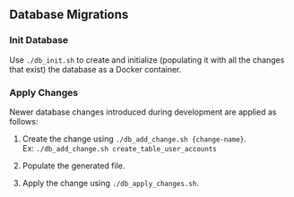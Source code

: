 ## Database Migrations

### Init Database

Use `./db_init.sh` to create and initialize (populating it with all the changes that exist) the database as a Docker container.

### Apply Changes

Newer database changes introduced during development are applied as follows:

1. Create the change using `./db_add_change.sh {change-name}`.<br/>
   Ex: `./db_add_change.sh create_table_user_accounts`

2. Populate the generated file.<br/>

3. Apply the change using `./db_apply_changes.sh`.
